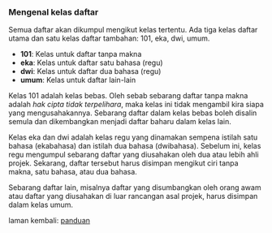 ---
---

### Mengenal kelas daftar

Semua daftar akan dikumpul mengikut kelas tertentu. Ada tiga kelas daftar utama dan satu kelas daftar tambahan: 101, eka, dwi, umum.

- **101**: Kelas untuk daftar tanpa makna  
- **eka**: Kelas untuk daftar satu bahasa (regu)  
- **dwi**: Kelas untuk daftar dua bahasa (regu)  
- **umum**: Kelas untuk daftar lain-lain  

Kelas 101 adalah kelas bebas. Oleh sebab sebarang daftar tanpa makna adalah *hak cipta tidak terpelihara*, maka kelas ini tidak mengambil kira siapa yang mengusahakannya. Sebarang daftar dalam kelas bebas boleh disalin semula dan dikembangkan menjadi daftar baharu dalam kelas lain.

Kelas eka dan dwi adalah kelas regu yang dinamakan sempena istilah satu bahasa (ekabahasa) dan istilah dua bahasa (dwibahasa). Sebelum ini, kelas regu mengumpul sebarang daftar yang diusahakan oleh dua atau lebih ahli projek. Sekarang, daftar tersebut harus disimpan mengikut ciri tanpa makna, satu bahasa, atau dua bahasa.

Sebarang daftar lain, misalnya daftar yang disumbangkan oleh orang awam atau daftar yang diusahakan di luar rancangan asal projek, harus disimpan dalam kelas umum.

laman kembali: [panduan][0]

  [0]: ../index.md
